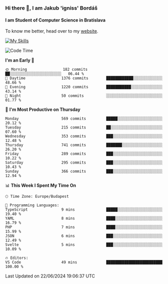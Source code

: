 ### Hi there 👋, I am Jakub 'igniss' Bordáš

#### I am Student of Computer Science in Bratislava
To know me better, head over to my [website](https://bordas.sk).

[![My Skills](https://skillicons.dev/icons?i=js,html,css,figma,svelte,java,kotlin,python,postgresql,typescript,nest,nodejs)](https://bordas.sk)


<!--START_SECTION:waka-->
![Code Time](http://img.shields.io/badge/Code%20Time-1%2C483%20hrs%2044%20mins-blue)

**I'm an Early 🐤** 

```text
🌞 Morning                182 commits         ██░░░░░░░░░░░░░░░░░░░░░░░   06.44 % 
🌆 Daytime                1376 commits        ████████████░░░░░░░░░░░░░   48.66 % 
🌃 Evening                1220 commits        ███████████░░░░░░░░░░░░░░   43.14 % 
🌙 Night                  50 commits          ░░░░░░░░░░░░░░░░░░░░░░░░░   01.77 % 
```
📅 **I'm Most Productive on Thursday** 

```text
Monday                   569 commits         █████░░░░░░░░░░░░░░░░░░░░   20.12 % 
Tuesday                  215 commits         ██░░░░░░░░░░░░░░░░░░░░░░░   07.60 % 
Wednesday                353 commits         ███░░░░░░░░░░░░░░░░░░░░░░   12.48 % 
Thursday                 741 commits         ███████░░░░░░░░░░░░░░░░░░   26.20 % 
Friday                   289 commits         ███░░░░░░░░░░░░░░░░░░░░░░   10.22 % 
Saturday                 295 commits         ███░░░░░░░░░░░░░░░░░░░░░░   10.43 % 
Sunday                   366 commits         ███░░░░░░░░░░░░░░░░░░░░░░   12.94 % 
```


📊 **This Week I Spent My Time On** 

```text
🕑︎ Time Zone: Europe/Budapest

💬 Programming Languages: 
TypeScript               9 mins              █████░░░░░░░░░░░░░░░░░░░░   19.40 % 
YAML                     8 mins              ████░░░░░░░░░░░░░░░░░░░░░   16.79 % 
PHP                      7 mins              ████░░░░░░░░░░░░░░░░░░░░░   15.99 % 
JSON                     6 mins              ███░░░░░░░░░░░░░░░░░░░░░░   12.49 % 
Svelte                   5 mins              ███░░░░░░░░░░░░░░░░░░░░░░   10.09 % 

🔥 Editors: 
VS Code                  49 mins             █████████████████████████   100.00 % 
```


 Last Updated on 22/06/2024 19:06:37 UTC
<!--END_SECTION:waka-->
